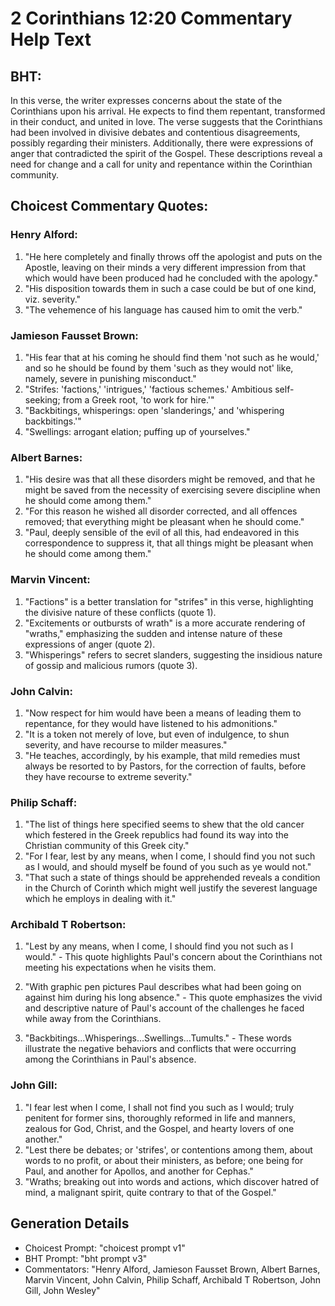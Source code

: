# 2 Corinthians 12:20 Commentary Help Text

## BHT:
In this verse, the writer expresses concerns about the state of the Corinthians upon his arrival. He expects to find them repentant, transformed in their conduct, and united in love. The verse suggests that the Corinthians had been involved in divisive debates and contentious disagreements, possibly regarding their ministers. Additionally, there were expressions of anger that contradicted the spirit of the Gospel. These descriptions reveal a need for change and a call for unity and repentance within the Corinthian community.

## Choicest Commentary Quotes:
### Henry Alford:
1. "He here completely and finally throws off the apologist and puts on the Apostle, leaving on their minds a very different impression from that which would have been produced had he concluded with the apology."
2. "His disposition towards them in such a case could be but of one kind, viz. severity."
3. "The vehemence of his language has caused him to omit the verb."

### Jamieson Fausset Brown:
1. "His fear that at his coming he should find them 'not such as he would,' and so he should be found by them 'such as they would not' like, namely, severe in punishing misconduct."
2. "Strifes: 'factions,' 'intrigues,' 'factious schemes.' Ambitious self-seeking; from a Greek root, 'to work for hire.'"
3. "Backbitings, whisperings: open 'slanderings,' and 'whispering backbitings.'"
4. "Swellings: arrogant elation; puffing up of yourselves."

### Albert Barnes:
1. "His desire was that all these disorders might be removed, and that he might be saved from the necessity of exercising severe discipline when he should come among them."
2. "For this reason he wished all disorder corrected, and all offences removed; that everything might be pleasant when he should come."
3. "Paul, deeply sensible of the evil of all this, had endeavored in this correspondence to suppress it, that all things might be pleasant when he should come among them."

### Marvin Vincent:
1. "Factions" is a better translation for "strifes" in this verse, highlighting the divisive nature of these conflicts (quote 1).
2. "Excitements or outbursts of wrath" is a more accurate rendering of "wraths," emphasizing the sudden and intense nature of these expressions of anger (quote 2).
3. "Whisperings" refers to secret slanders, suggesting the insidious nature of gossip and malicious rumors (quote 3).

### John Calvin:
1. "Now respect for him would have been a means of leading them to repentance, for they would have listened to his admonitions."
2. "It is a token not merely of love, but even of indulgence, to shun severity, and have recourse to milder measures."
3. "He teaches, accordingly, by his example, that mild remedies must always be resorted to by Pastors, for the correction of faults, before they have recourse to extreme severity."

### Philip Schaff:
1. "The list of things here specified seems to shew that the old cancer which festered in the Greek republics had found its way into the Christian community of this Greek city." 
2. "For I fear, lest by any means, when I come, I should find you not such as I would, and should myself be found of you such as ye would not." 
3. "That such a state of things should be apprehended reveals a condition in the Church of Corinth which might well justify the severest language which he employs in dealing with it."

### Archibald T Robertson:
1. "Lest by any means, when I come, I should find you not such as I would." - This quote highlights Paul's concern about the Corinthians not meeting his expectations when he visits them.

2. "With graphic pen pictures Paul describes what had been going on against him during his long absence." - This quote emphasizes the vivid and descriptive nature of Paul's account of the challenges he faced while away from the Corinthians.

3. "Backbitings...Whisperings...Swellings...Tumults." - These words illustrate the negative behaviors and conflicts that were occurring among the Corinthians in Paul's absence.

### John Gill:
1. "I fear lest when I come, I shall not find you such as I would; truly penitent for former sins, thoroughly reformed in life and manners, zealous for God, Christ, and the Gospel, and hearty lovers of one another."
2. "Lest there be debates; or 'strifes', or contentions among them, about words to no profit, or about their ministers, as before; one being for Paul, and another for Apollos, and another for Cephas."
3. "Wraths; breaking out into words and actions, which discover hatred of mind, a malignant spirit, quite contrary to that of the Gospel."



## Generation Details
- Choicest Prompt: "choicest prompt v1"
- BHT Prompt: "bht prompt v3"
- Commentators: "Henry Alford, Jamieson Fausset Brown, Albert Barnes, Marvin Vincent, John Calvin, Philip Schaff, Archibald T Robertson, John Gill, John Wesley"
